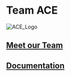 # Team ACE
![ACE_Logo](https://i.imgur.com/bqERqto.png)




## [Meet our Team](https://ucsd-cse112.github.io/The-Ace-Project/)
## [Documentation](https://ucsd-cse112.github.io/The-Ace-Project/doc/index.html)
